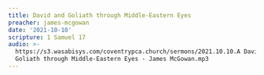 ```yaml
---
title: David and Goliath through Middle-Eastern Eyes
preacher: james-mcgowan
date: '2021-10-10'
scripture: 1 Samuel 17
audio: >-
  https://s3.wasabisys.com/coventrypca.church/sermons/2021.10.10.A David and
  Goliath through Middle-Eastern Eyes - James McGowan.mp3
---
```

